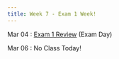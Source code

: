 ```yaml
---
title: Week 7 - Exam 1 Week!
---
```


Mar 04 
: [Exam 1 Review](https://rmshksu.github.io/stat225_spring2025/classes/e1r-225-spr25.html) (Exam Day)

Mar 06
: No Class Today!
